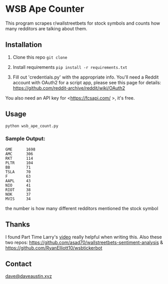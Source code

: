 # WSB Ape Counter
This program scrapes r/wallstreetbets for stock symbols and counts how many redditors are talking about them.


## Installation
1. Clone this repo
``git clone  ``

2. Install requirements
``pip install -r requirements.txt``

3. Fill out 'credentials.py' with the appropriate info. 
You'll need a Reddit account with OAuth2 for a script app, please see this page for details: <https://github.com/reddit-archive/reddit/wiki/OAuth2>

You also need an API key for <https://fcsapi.com/ >, it's free.


## Usage
``python wsb_ape_count.py``

### Sample Output:
```
GME 	 1698
AMC 	 306
RKT 	 114
PLTR 	 104
BB   	 71
TSLA 	 70
F 	     63
AAPL 	 43
NIO 	 41
RIOT 	 38
NOK 	 37
MVIS 	 34
```
the number is how many different redditors mentioned the stock symbol


## Thanks

I found Part Time Larry's [video](https://www.youtube.com/watch?v=CJAdCLZaISw) really helpful when writing this. Also these two repos: <https://github.com/asad70/wallstreetbets-sentiment-analysis> & <https://github.com/RyanElliott10/wsbtickerbot>


## Contact

dave@daveaustin.xyz